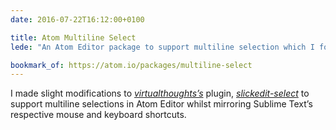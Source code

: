 ```yaml
---
date: 2016-07-22T16:12:00+0100

title: Atom Multiline Select
lede: "An Atom Editor package to support multiline selection which I forked and modified to mimic Sublime Text's multiline selection technique."

bookmark_of: https://atom.io/packages/multiline-select
---
```


I made slight modifications to *[virtualthoughts’s](https://github.com/virtualthoughts)* plugin, *[slickedit-select](https://github.com/virtualthoughts/slickedit-select)* to support multiline selections in Atom Editor whilst mirroring Sublime Text’s respective mouse and keyboard shortcuts.
